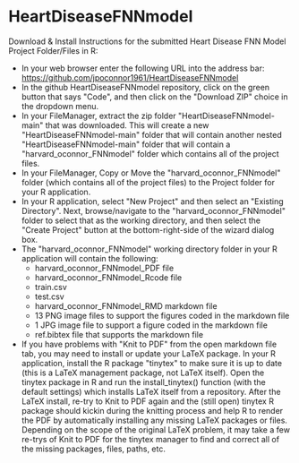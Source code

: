 # HeartDiseaseFNNmodel

Download & Install Instructions for the submitted Heart Disease FNN Model Project Folder/Files in R:

- In your web browser enter the following URL into the address bar: https://github.com/jpoconnor1961/HeartDiseaseFNNmodel
- In the github HeartDiseaseFNNmodel repository, click on the green button that says "Code", and then click on the "Download ZIP" choice in the dropdown menu.
- In your FileManager, extract the zip folder "HeartDiseaseFNNmodel-main" that was downloaded. This will create a new "HeartDiseaseFNNmodel-main" folder that will contain another nested "HeartDiseaseFNNmodel-main" folder that will contain a "harvard_oconnor_FNNmodel" folder which contains all of the project files.
- In your FileManager, Copy or Move the "harvard_oconnor_FNNmodel" folder (which contains all of the project files) to the Project folder for your R application.
- In your R application, select "New Project" and then select an "Existing Directory". Next, browse/navigate to the "harvard_oconnor_FNNmodel" folder to select that as the working directory, and then select the "Create Project" button at the bottom-right-side of the wizard dialog box.
- The "harvard_oconnor_FNNmodel" working directory folder in your R application will contain the following:
   - harvard_oconnor_FNNmodel_PDF file
   - harvard_oconnor_FNNmodel_Rcode file
   - train.csv
   - test.csv
   - harvard_oconnor_FNNmodel_RMD markdown file
   - 13 PNG image files to support the figures coded in the markdown file
   - 1 JPG image file to support a figure coded in the markdown file
   - ref.bibtex file that supports the markdown file
- If you have problems with "Knit to PDF" from the open markdown file tab, you may need to install or update your LaTeX package. In your R application, install the R package "tinytex" to make sure it is up to date (this is a LaTeX management package, not LaTeX itself). Open the tinytex package in R and run the install_tinytex() function (with the default settings) which installs LaTeX itself from a repository. After the LaTeX install, re-try to Knit to PDF again and the (still open) tinytex R package should kickin during the knitting process and help R to render the PDF by automatically installing any missing LaTeX packages or files. Depending on the scope of the original LaTeX problem, it may take a few re-trys of Knit to PDF for the tinytex manager to find and correct all of the missing packages, files, paths, etc.
